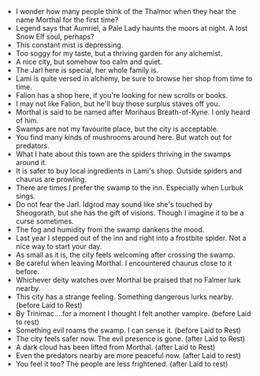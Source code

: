 - I wonder how many people think of the Thalmor when they hear the name Morthal for the first time?
- Legend says that Aumriel, a Pale Lady haunts the moors at night. A lost Snow Elf soul, perhaps?
- This constant mist is depressing.
- Too soggy for my taste, but a thriving garden for any alchemist.
- A nice city, but somehow too calm and quiet.
- The Jarl here is special, her whole family is.
- Lami is quite versed in alchemy, be sure to browse her shop from time to time.
- Falion has a shop here, if you're looking for new scrolls or books.
- I may not like Falion, but he'll buy those surplus staves off you.
- Morthal is said to be named after Morihaus Breath-of-Kyne. I only heard of him.
- Swamps are not my favourite place, but the city is acceptable.
- You find many kinds of mushrooms around here. But watch out for predators.
- What I hate about this town are the spiders thriving in the swamps around it.
- It is safer to buy local ingredients in Lami's shop. Outside spiders and chaurus are prowling.
- There are times I prefer the swamp to the inn. Especially when Lurbuk sings.
- Do not fear the Jarl. Idgrod may sound like she's touched by Sheogorath, but she has the gift of visions. Though I imagine it to be a curse sometimes.
- The fog and humidity from the swamp dankens the mood.
- Last year I stepped out of the inn and right into a frostbite spider. Not a nice way to start your day.
- As small as it is, the city feels welcoming after crossing the swamp.
- Be careful when leaving Morthal. I encountered chaurus close to it before.
- Whichever deity watches over Morthal be praised that no Falmer lurk nearby.
- This city has a strange feeling. Something dangerous lurks nearby. (before Laid to Rest)
- By Trinimac....for a moment I thought I felt another vampire. (before Laid to rest)
- Something evil roams the swamp. I can sense it. (before Laid to Rest)
- The city feels safer now. The evil presence is gone. (after Laid to Rest)
- A dark cloud has been lifted from Morthal. (after Laid to Rest)
- Even the predators nearby are more peaceful now. (after Laid to rest)
- You feel it too? The people are less frightened. (after Laid to rest)
